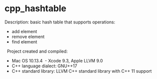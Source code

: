 # cpp_hashtable

Description: basic hash table that supports operations:
  - add element
  - remove element
  - find element
  
  
Project created and compiled:
  - Mac OS 10.13.4
  - Xcode 9.3, Apple LLVM 9.0
  - C++ language dialect: GNU++17
  - C++ standard library: LLVM C++ standard library with C++ 11 support
